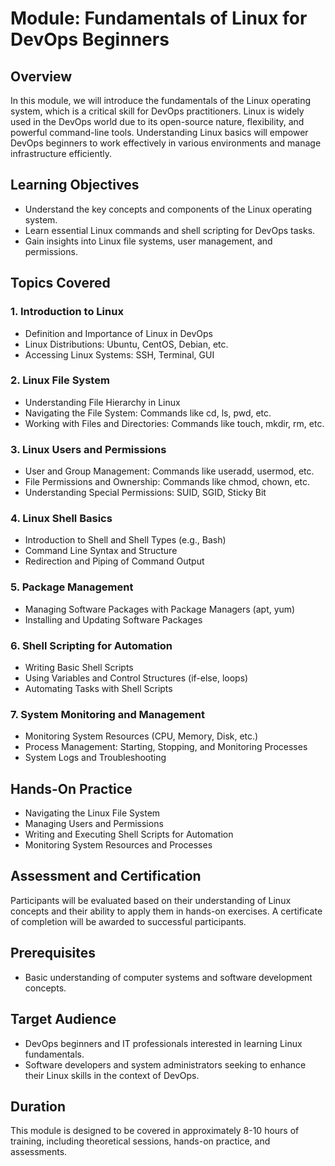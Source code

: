 # Module: Fundamentals of Linux for DevOps Beginners

## Overview
In this module, we will introduce the fundamentals of the Linux operating system, which is a critical skill for DevOps practitioners. Linux is widely used in the DevOps world due to its open-source nature, flexibility, and powerful command-line tools. Understanding Linux basics will empower DevOps beginners to work effectively in various environments and manage infrastructure efficiently.

## Learning Objectives
- Understand the key concepts and components of the Linux operating system.
- Learn essential Linux commands and shell scripting for DevOps tasks.
- Gain insights into Linux file systems, user management, and permissions.

## Topics Covered

### 1. Introduction to Linux
- Definition and Importance of Linux in DevOps
- Linux Distributions: Ubuntu, CentOS, Debian, etc.
- Accessing Linux Systems: SSH, Terminal, GUI

### 2. Linux File System
- Understanding File Hierarchy in Linux
- Navigating the File System: Commands like cd, ls, pwd, etc.
- Working with Files and Directories: Commands like touch, mkdir, rm, etc.

### 3. Linux Users and Permissions
- User and Group Management: Commands like useradd, usermod, etc.
- File Permissions and Ownership: Commands like chmod, chown, etc.
- Understanding Special Permissions: SUID, SGID, Sticky Bit

### 4. Linux Shell Basics
- Introduction to Shell and Shell Types (e.g., Bash)
- Command Line Syntax and Structure
- Redirection and Piping of Command Output

### 5. Package Management
- Managing Software Packages with Package Managers (apt, yum)
- Installing and Updating Software Packages

### 6. Shell Scripting for Automation
- Writing Basic Shell Scripts
- Using Variables and Control Structures (if-else, loops)
- Automating Tasks with Shell Scripts

### 7. System Monitoring and Management
- Monitoring System Resources (CPU, Memory, Disk, etc.)
- Process Management: Starting, Stopping, and Monitoring Processes
- System Logs and Troubleshooting

## Hands-On Practice
- Navigating the Linux File System
- Managing Users and Permissions
- Writing and Executing Shell Scripts for Automation
- Monitoring System Resources and Processes

## Assessment and Certification
Participants will be evaluated based on their understanding of Linux concepts and their ability to apply them in hands-on exercises. A certificate of completion will be awarded to successful participants.

## Prerequisites
- Basic understanding of computer systems and software development concepts.

## Target Audience
- DevOps beginners and IT professionals interested in learning Linux fundamentals.
- Software developers and system administrators seeking to enhance their Linux skills in the context of DevOps.

## Duration
This module is designed to be covered in approximately 8-10 hours of training, including theoretical sessions, hands-on practice, and assessments.
